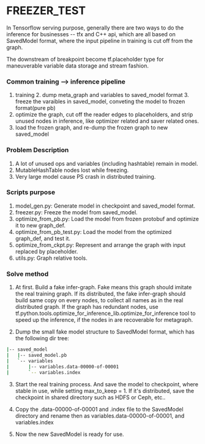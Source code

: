 # FREEZER_TEST

In Tensorflow serving purpose, generally there are two ways to do the inference for
businesses -- tfx and C++ api, which are all based on SavedModel format, where the
input pipeline in training is cut off from the graph.

The downstream of breakpoint become tf.placeholder type for maneuverable variable
data storage and stream fashion.


### Common training --> inference pipeline
1. training 2. dump meta_graph and variables to saved_model format 3. freeze the varaibles in saved_model, conveting the model to frozen format(pure pb)
4. optimize the graph, cut off the reader edges to placeholders, and strip unused nodes in inference, like optimizer related and saver related ones.
5. load the frozen graph, and re-dump the frozen graph to new saved_model


### Problem Description
1. A lot of unused ops and variables (including hashtable) remain in model.
2. MutableHashTable nodes lost while freezing.
3. Very large model cause PS crash in distributed training.


### Scripts purpose
1. model_gen.py: Generate model in checkpoint and saved_model format.
2. freezer.py: Freeze the model from saved_model.
3. optimize_from_pb.py: Load the model from frozen protobuf and optimize it to new graph_def.
3. optimize_from_pb_test.py: Load the model from the optimized graph_def, and test it. 
4. optimize_from_ckpt.py: Represent and arrange the graph with input replaced by placeholder.
5. utils.py: Graph relative tools.


### Solve method
1. At first. Build a fake infer-graph. Fake means this graph should imitate the real training graph. If its distributed, the fake infer-graph should build same copy on every nodes, to collect all names as in the real distributed graph. If the graph has redundant nodes, use tf.python.tools.optimize_for_inference_lib.optimize_for_inference tool to speed up the inference, if the nodes in are recoverable for metagraph.

2. Dump the small fake model structure to SavedModel format, which has the following dir tree:
```bash
|-- saved_model
|   |-- saved_model.pb
|   `-- variables
|       |-- variables.data-00000-of-00001
|       `-- variables.index
```

3. Start the real training process. And save the model to checkpoint, where stable in use, while setting max_to_keep = 1. If it's distributed, save the checkpoint in shared directory such as HDFS or Ceph, etc..

4. Copy the .data-00000-of-00001 and .index file to the SavedModel directory and rename then as variables.data-00000-of-00001, and variables.index

5. Now the new SavedModel is ready for use.

